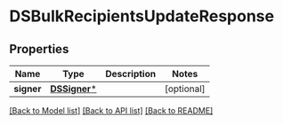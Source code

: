 # DSBulkRecipientsUpdateResponse

## Properties
Name | Type | Description | Notes
------------ | ------------- | ------------- | -------------
**signer** | [**DSSigner***](DSSigner.md) |  | [optional] 

[[Back to Model list]](../README.md#documentation-for-models) [[Back to API list]](../README.md#documentation-for-api-endpoints) [[Back to README]](../README.md)



